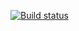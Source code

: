 [![Build status](https://ci.appveyor.com/api/projects/status/5y58dsasoy8y3lg3?svg=true)](https://ci.appveyor.com/project/PavelAksenchenko/dz-2-2-selenide1)